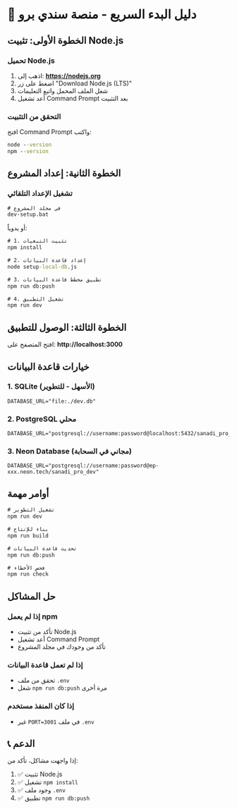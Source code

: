 # 🚀 دليل البدء السريع - منصة سندي برو

## الخطوة الأولى: تثبيت Node.js

### تحميل Node.js
1. اذهب إلى: **https://nodejs.org**
2. اضغط على زر "Download Node.js (LTS)"
3. شغل الملف المحمل واتبع التعليمات
4. أعد تشغيل Command Prompt بعد التثبيت

### التحقق من التثبيت
افتح Command Prompt واكتب:
```cmd
node --version
npm --version
```

## الخطوة الثانية: إعداد المشروع

### تشغيل الإعداد التلقائي
```cmd
# في مجلد المشروع
dev-setup.bat
```

أو يدوياً:
```cmd
# 1. تثبيت التبعيات
npm install

# 2. إعداد قاعدة البيانات
node setup-local-db.js

# 3. تطبيق مخطط قاعدة البيانات
npm run db:push

# 4. تشغيل التطبيق
npm run dev
```

## الخطوة الثالثة: الوصول للتطبيق

افتح المتصفح على: **http://localhost:3000**

## خيارات قاعدة البيانات

### 1. SQLite (الأسهل - للتطوير)
```env
DATABASE_URL="file:./dev.db"
```

### 2. PostgreSQL محلي
```env
DATABASE_URL="postgresql://username:password@localhost:5432/sanadi_pro_dev"
```

### 3. Neon Database (مجاني في السحابة)
```env
DATABASE_URL="postgresql://username:password@ep-xxx.neon.tech/sanadi_pro_dev"
```

## أوامر مهمة

```cmd
# تشغيل التطوير
npm run dev

# بناء للإنتاج  
npm run build

# تحديث قاعدة البيانات
npm run db:push

# فحص الأخطاء
npm run check
```

## حل المشاكل

### إذا لم يعمل npm
- تأكد من تثبيت Node.js
- أعد تشغيل Command Prompt
- تأكد من وجودك في مجلد المشروع

### إذا لم تعمل قاعدة البيانات
- تحقق من ملف `.env`
- شغل `npm run db:push` مرة أخرى

### إذا كان المنفذ مستخدم
- غير `PORT=3001` في ملف `.env`

## 📞 الدعم

إذا واجهت مشاكل، تأكد من:
1. ✅ تثبيت Node.js
2. ✅ تشغيل `npm install`  
3. ✅ وجود ملف `.env`
4. ✅ تطبيق `npm run db:push`
